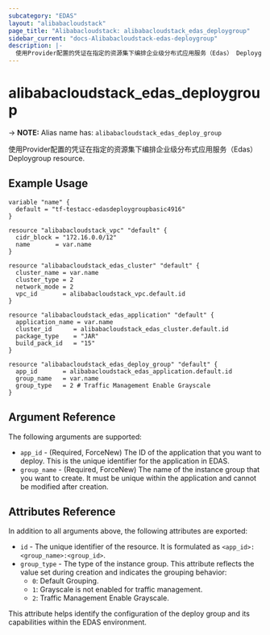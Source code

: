 ```yaml
---
subcategory: "EDAS"
layout: "alibabacloudstack"
page_title: "Alibabacloudstack: alibabacloudstack_edas_deploygroup"
sidebar_current: "docs-Alibabacloudstack-edas-deploygroup"
description: |- 
  使用Provider配置的凭证在指定的资源集下编排企业级分布式应用服务（Edas） Deploygroup resource.
---
```


# alibabacloudstack_edas_deploygroup
-> **NOTE:** Alias name has: `alibabacloudstack_edas_deploy_group`

使用Provider配置的凭证在指定的资源集下编排企业级分布式应用服务（Edas） Deploygroup resource.

## Example Usage

```hcl
variable "name" {
  default = "tf-testacc-edasdeploygroupbasic4916"
}

resource "alibabacloudstack_vpc" "default" {
  cidr_block = "172.16.0.0/12"
  name       = var.name
}

resource "alibabacloudstack_edas_cluster" "default" {
  cluster_name = var.name
  cluster_type = 2
  network_mode = 2
  vpc_id       = alibabacloudstack_vpc.default.id
}

resource "alibabacloudstack_edas_application" "default" {
  application_name = var.name
  cluster_id      = alibabacloudstack_edas_cluster.default.id
  package_type    = "JAR"
  build_pack_id   = "15"
}

resource "alibabacloudstack_edas_deploy_group" "default" {
  app_id       = alibabacloudstack_edas_application.default.id
  group_name   = var.name
  group_type   = 2 # Traffic Management Enable Grayscale
}
```

## Argument Reference

The following arguments are supported:

* `app_id` - (Required, ForceNew) The ID of the application that you want to deploy. This is the unique identifier for the application in EDAS. 
* `group_name` - (Required, ForceNew) The name of the instance group that you want to create. It must be unique within the application and cannot be modified after creation. 

## Attributes Reference

In addition to all arguments above, the following attributes are exported:

* `id` - The unique identifier of the resource. It is formulated as `<app_id>:<group_name>:<group_id>`.
* `group_type` - The type of the instance group. This attribute reflects the value set during creation and indicates the grouping behavior: 
  - `0`: Default Grouping.
  - `1`: Grayscale is not enabled for traffic management.
  - `2`: Traffic Management Enable Grayscale.

This attribute helps identify the configuration of the deploy group and its capabilities within the EDAS environment.